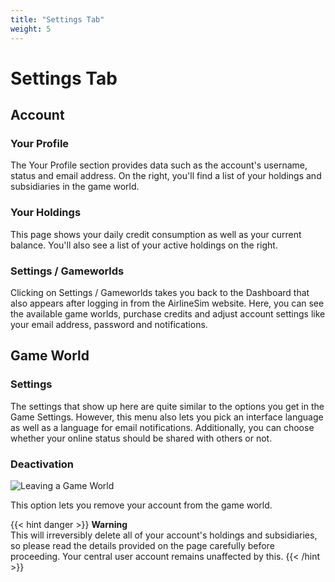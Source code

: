 ```yaml
---
title: "Settings Tab"
weight: 5
---
```


# Settings Tab

## Account

### Your Profile

The Your Profile section provides data such as the account's username, status and email address. On the right, you'll find a list of your holdings and subsidiaries in the game world.

### Your Holdings

This page shows your daily credit consumption as well as your current balance. You'll also see a list of your active holdings on the right.

### Settings / Gameworlds

Clicking on Settings / Gameworlds takes you back to the Dashboard that also appears after logging in from the AirlineSim website. Here, you can see the available game worlds, purchase credits and adjust account settings like your email address, password and notifications.

## Game World

### Settings

The settings that show up here are quite similar to the options you get in the Game Settings. However, this menu also lets you pick an interface language as well as a language for email notifications. Additionally, you can choose whether your online status should be shared with others or not.

### Deactivation

![Leaving a Game World](deactivation_01.png "Leaving a Game World")

This option lets you remove your account from the game world.

{{< hint danger >}}
**Warning**  
This will irreversibly delete all of your account's holdings and subsidiaries, so please read the details provided on the page carefully before proceeding. Your central user account remains unaffected by this.
{{< /hint >}}
